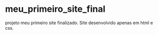 # meu_primeiro_site_final
projeto meu primeiro site finalizado. Site desenvolvido apenas em html e css.
